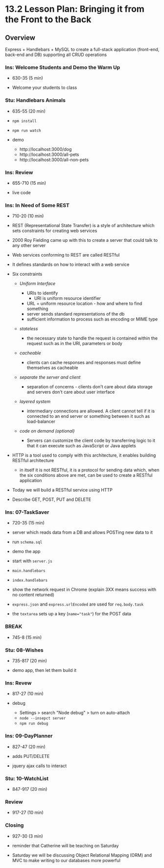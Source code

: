 # 13.2 Lesson Plan: Bringing it from the Front to the Back

## Overview

Express + Handlebars + MySQL to create a full-stack application (front-end, back-end and DB) supporting all CRUD operations

### Ins: Welcome Students and Demo the Warm Up

- 630-35 (5 min)

- Welcome your students to class

### Stu: Handlebars Animals

- 635-55 (20 min)

- `npm install`

- `npm run watch`

- demo

  - http://localhost:3000/dog
  - http://localhost:3000/all-pets
  - http://localhost:3000/all-non-pets

### Ins: Review

- 655-710 (15 min)

- live code

### Ins: In Need of Some REST

- 710-20 (10 min)

- REST (Representational State Transfer) is a style of architecture which sets constraints for creating web services
- 2000 Roy Fielding came up with this to create a server that could talk to any other server
- Web services conforming to REST are called RESTful
- It defines standards on how to interact with a web service
- Six constraints

  - _Uniform Interface_

    - URIs to identify
      - URI is uniform resource identifier
    - URL = uniform resource location - how and where to find something
    - server sends standard representations of the db
    - sufficient information to process such as encoding or MIME type

  - _stateless_

    - the necessary state to handle the request is contained within the request such as in the URI, parameters or body

  - _cacheable_

    - clients can cache responses and responses must define themselves as cacheable

  - _separate the server and client_

    - separation of concerns - clients don't care about data storage and servers don't care about user interface

  - _layered system_

    - intermediary connections are allowed. A client cannot tell if it is connected to an end server or something between it such as load-balancer

  - _code on demand (optional)_
    - Servers can customize the client code by transferring logic to it that it can execute such as JavaScript or Java applets

- HTTP is a tool used to comply with this architecture, it enables building RESTful architecture

  - in itself it is not RESTful, it is a protocol for sending data which, when the six conditions above are met, can be used to create a RESTful application

- Today we will build a RESTful service using HTTP

- Describe GET, POST, PUT and DELETE

### Ins: 07-TaskSaver

- 720-35 (15 min)

- server which reads data from a DB and allows POSTing new data to it

- run `schema.sql`

- demo the app

- start with `server.js`

- `main.handlebars`

- `index.handlebars`

- show the network request in Chrome (explain 3XX means success with no content returned)

- `express.json` and `express.urlEncoded` are used for `req.body.task`

- the `textarea` sets up a key (`name="task"`) for the POST data

### BREAK

- 745-8 (15 min)

### Stu: 08-Wishes

- 735-817 (20 min)

- demo app, then let them build it

### Ins: Revew

- 817-27 (10 min)

- debug

  - Settings > search "Node debug" > turn on auto-attach
  - `node --insepct server`
  - `npm run debug`

### Ins: 09-DayPlanner

- 827-47 (20 min)

- adds PUT/DELETE

- jquery ajax calls to interact

### Stu: 10-WatchList

- 847-917 (20 min)

### Review

- 917-27 (10 min)

### Closing

- 927-30 (3 min)

- reminder that Catherine will be teaching on Saturday

- Saturday we will be discussing Object Relational Mapping (ORM) and MVC to make writing to our databases more powerful
